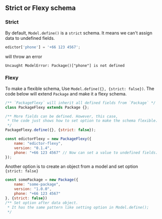 <div class="flex flex-center width-100">
<h2>Strict or Flexy schema</h2>
</div>

### Strict
By default, `Model.define()` is a `strict` schema. It means we can't
assign data to undefined fields.

```js
edictor['phone'] = '+66 123 4567';
```
will throw an error
```shell
Uncaught ModelError: Package()["phone"] is not defined
```

### Flexy
To make a flexible schema, Use `Model.define({}, {strict: false})`.
The code below will extend `Package` and make it a flexy schema.

```js
/** `PackageFlexy` will inherit all defined fields from `Package` */
class PackageFlexy extends Package {};

/** More fields can be defined. However, this case,
 * the code just shows how to set option to make the schema flexible.
 */
PackageFlexy.define({}, {strict: false});

const edictorFlexy = new PackageFlexy({
    name: "edictor-flexy",
    version: "0.1.4",
    phone: "+66 123 4567" // Now can set a value to undefined fields.
});
```

Another option is to create an object from a model and set option  
`{strict: false}`

```js
const somePackage = new Package({
    name: "some-package",
    version: "1.0.0",
    phone: "+66 123 4567"
}, {strict: false})
/** Set option after data object.
 * It has the same pattern like setting option in Model.define();
 */
```